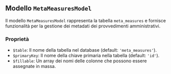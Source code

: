 ## Modello `MetaMeasuresModel`

Il modello `MetaMeasuresModel` rappresenta la tabella `meta_measures` e fornisce funzionalità per la gestione dei metadati dei provvedimenti amministrativi.

### Proprietà

* `$table`: Il nome della tabella nel database (default: `'meta_measures'`).
* `$primaryKey`: Il nome della chiave primaria nella tabella (default: `'id'`).
* `$fillable`: Un array dei nomi delle colonne che possono essere assegnate in massa.
